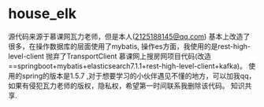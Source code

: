 # house_elk
源代码来源于慕课网瓦力老师，但是本人(2125188145@qq.com) 基本上改造了很多，在操作数据库的层面使用了mybatis, 操作es方面，我使用的是rest-high-level-client
抛弃了TransportClient
慕课网上搜房网项目代码(改造==springboot+mybatis+elasticsearch7.1.1+rest-high-level-client+kafka)。
使用的spring的版本是1.5.7 ,对于想要学习的小伙伴遇见不懂的地方，可以加我qq，如果有侵犯瓦力老师的版权，隐私权，希望第一时间联系我删除该代码。
知识共享.

